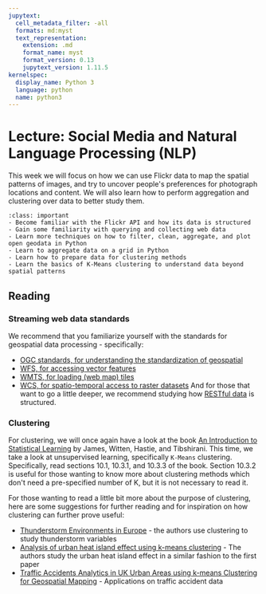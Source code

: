 ```yaml
---
jupytext:
  cell_metadata_filter: -all
  formats: md:myst
  text_representation:
    extension: .md
    format_name: myst
    format_version: 0.13
    jupytext_version: 1.11.5
kernelspec:
  display_name: Python 3
  language: python
  name: python3
---
```


# Lecture: Social Media and Natural Language Processing (NLP)

This week we will focus on how we can use Flickr data to map the spatial patterns of images, and try to uncover people's preferences for photograph locations and content. We will also learn how to perform aggregation and clustering over data to better study them.

`````{admonition} Learning objectives
:class: important
- Become familiar with the Flickr API and how its data is structured
- Gain some familiarity with querying and collecting web data
- Learn more techniques on how to filter, clean, aggregate, and plot open geodata in Python
- Learn to aggregate data on a grid in Python
- Learn how to prepare data for clustering methods
- Learn the basics of K-Means clustering to understand data beyond spatial patterns
`````

## Reading

### Streaming web data standards
We recommend that you familiarize yourself with the standards for geospatial data processing - specifically:
- [OGC standards, for understanding the standardization of geospatial ](https://opengeospatial.github.io/e-learning/ogc-standards/text/services-ogc.html)
- [WFS, for accessing vector features](http://opengeospatial.github.io/e-learning/wfs/text/basic-main.html)
- [WMTS, for loading (web map) tiles](https://opengeospatial.github.io/e-learning/wmts/text/operations.html)
- [WCS, for spatio-temporal access to raster datasets](https://en.wikipedia.org/wiki/Web_Coverage_Service)
And for those that want to go a little deeper, we recommend studying how [RESTful data](https://restfulapi.net/) is structured.

### Clustering
For clustering, we will once again have a look at the book [An Introduction to Statistical Learning](https://www.stat.berkeley.edu/users/rabbee/s154/ISLR_First_Printing.pdf) by James, Witten, Hastie, and Tibshirani. This time, we take a look at unsupervised learning, specifically `K-Means` clustering. Specifically, read sections 10.1, 10.3.1, and 10.3.3 of the book. Section 10.3.2 is useful for those wanting to know more about clustering methods which don't need a pre-specified number of K, but it is not necessary to read it.

For those wanting to read a little bit more about the purpose of clustering, here are some suggestions for further reading and for inspiration on how clustering can further prove useful:
- [Thunderstorm Environments in Europe](https://egusphere.copernicus.org/preprints/2023/egusphere-2022-1453/egusphere-2022-1453-manuscript-version2.pdf) - the authors use clustering to study thunderstorm variables
- [Analysis of urban heat island effect using k-means clustering](https://ieeexplore.ieee.org/document/5691908) - The authors study the urban heat island effect in a similar fashion to the first paper
- [Traffic Accidents Analytics in UK Urban Areas using k-means Clustering for Geospatial Mapping](https://ore.exeter.ac.uk/repository/bitstream/handle/10871/125145/CameraReady_PID237.pdf?sequence=1&isAllowed=y) - Applications on traffic accident data